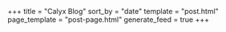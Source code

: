 +++
title = "Calyx Blog"
sort_by = "date"
template = "post.html"
page_template = "post-page.html"
generate_feed = true
+++
